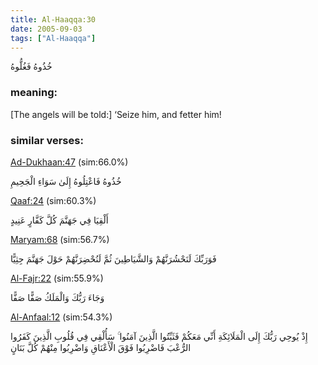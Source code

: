 ```yaml
---
title: Al-Haaqqa:30
date: 2005-09-03
tags: ["Al-Haaqqa"]
---
```

خُذُوهُ فَغُلُّوهُ
### meaning: 
[The angels will be told:] ‘Seize him, and fetter him!
### similar verses: 

[Ad-Dukhaan:47](/44/47) (sim:66.0%)

خُذُوهُ فَاعْتِلُوهُ إِلَىٰ سَوَاءِ الْجَحِيمِ

[Qaaf:24](/50/24) (sim:60.3%)

أَلْقِيَا فِي جَهَنَّمَ كُلَّ كَفَّارٍ عَنِيدٍ

[Maryam:68](/19/68) (sim:56.7%)

فَوَرَبِّكَ لَنَحْشُرَنَّهُمْ وَالشَّيَاطِينَ ثُمَّ لَنُحْضِرَنَّهُمْ حَوْلَ جَهَنَّمَ جِثِيًّا

[Al-Fajr:22](/89/22) (sim:55.9%)

وَجَاءَ رَبُّكَ وَالْمَلَكُ صَفًّا صَفًّا

[Al-Anfaal:12](/8/12) (sim:54.3%)

إِذْ يُوحِي رَبُّكَ إِلَى الْمَلَائِكَةِ أَنِّي مَعَكُمْ فَثَبِّتُوا الَّذِينَ آمَنُوا ۚ سَأُلْقِي فِي قُلُوبِ الَّذِينَ كَفَرُوا الرُّعْبَ فَاضْرِبُوا فَوْقَ الْأَعْنَاقِ وَاضْرِبُوا مِنْهُمْ كُلَّ بَنَانٍ
